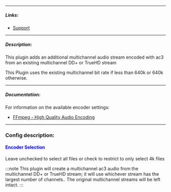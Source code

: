 
---

##### Links:

- [Support](https://unmanic.app/discord)

---

##### Description:

This plugin adds an additional multichannel audio stream encoded with ac3 from an existing multichannel DD+ or TrueHD stream

This Plugin uses the existing multichannel bit rate if less than 640k or 640k otherwise.

---

##### Documentation:

For information on the available encoder settings:
- [FFmpeg - High Quality Audio Encoding](https://trac.ffmpeg.org/wiki/Encode/HighQualityAudio)
--- 

### Config description:

#### <span style="color:blue">Encoder Selection</span>
Leave unchecked to select all files or check to restrict to only select 4k files

:::note
This plugin will create a multichannel ac3 audio from the  multichannel
DD+ or TrueHD stream; it will use whichever stream has the largest number of channels.. The original multichannel streams will be left intact.
:::
